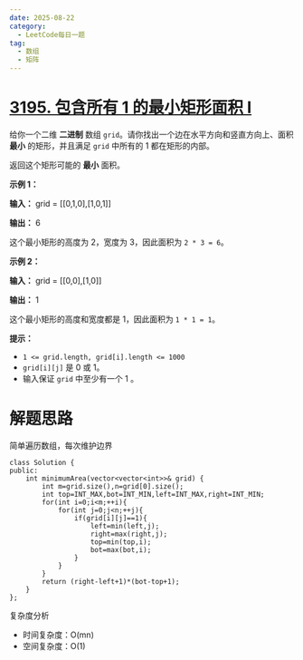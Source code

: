 ```yaml
---
date: 2025-08-22
category:
  - LeetCode每日一题
tag:
  - 数组
  - 矩阵
---
```


# [3195. 包含所有 1 的最小矩形面积 I](https://leetcode.cn/problems/find-the-minimum-area-to-cover-all-ones-i/)

给你一个二维 **二进制** 数组 `grid`。请你找出一个边在水平方向和竖直方向上、面积 **最小** 的矩形，并且满足 `grid` 中所有的 1 都在矩形的内部。

返回这个矩形可能的 **最小** 面积。

 

**示例 1：**

**输入：** grid = [[0,1,0],[1,0,1]]

**输出：** 6

这个最小矩形的高度为 2，宽度为 3，因此面积为 `2 * 3 = 6`。

**示例 2：**

**输入：** grid = [[0,0],[1,0]]

**输出：** 1

这个最小矩形的高度和宽度都是 1，因此面积为 `1 * 1 = 1`。

**提示：**

- `1 <= grid.length, grid[i].length <= 1000`
- `grid[i][j]` 是 0 或 1。
- 输入保证 `grid` 中至少有一个 1 。

# 解题思路

简单遍历数组，每次维护边界

```
class Solution {
public:
    int minimumArea(vector<vector<int>>& grid) {
        int m=grid.size(),n=grid[0].size();
        int top=INT_MAX,bot=INT_MIN,left=INT_MAX,right=INT_MIN;
        for(int i=0;i<m;++i){
            for(int j=0;j<n;++j){
                if(grid[i][j]==1){
                    left=min(left,j);
                    right=max(right,j);
                    top=min(top,i);
                    bot=max(bot,i);
                }
            }
        }
        return (right-left+1)*(bot-top+1);
    }
};
```

复杂度分析

- 时间复杂度：O(mn)
- 空间复杂度：O(1)

  
